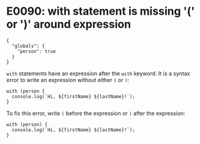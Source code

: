 # E0090: with statement is missing '(' or ')' around expression

```config-for-examples
{
  "globals": {
    "person": true
  }
}
```

`with` statements have an expression after the `with` keyword. It is a syntax
error to write an expression without either `(` or `)`:

    with (person {
      console.log(`Hi, ${firstName} ${lastName}!`);
    }

To fix this error, write `(` before the expression or `)` after the expression:

    with (person) {
      console.log(`Hi, ${firstName} ${lastName}!`);
    }
